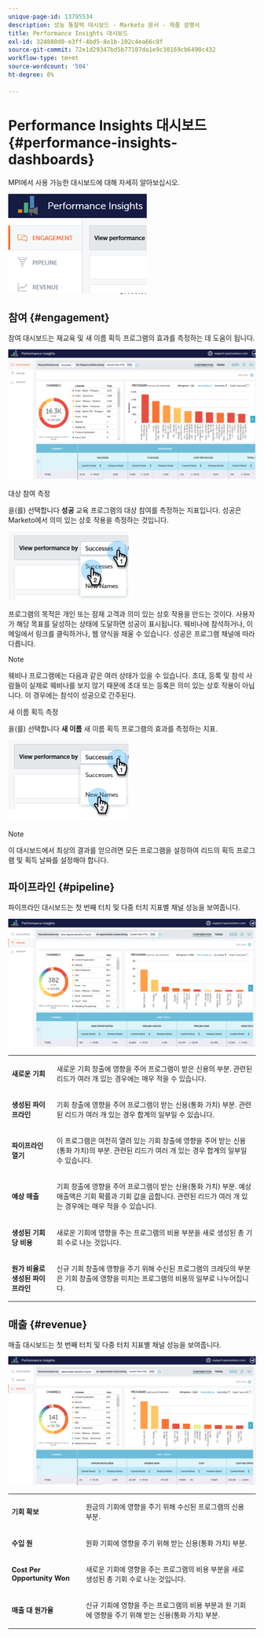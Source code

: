 ```yaml
---
unique-page-id: 13795534
description: 성능 통찰력 대시보드 - Marketo 문서 - 제품 설명서
title: Performance Insights 대시보드
exl-id: 324880d0-e3ff-4bd5-8e1b-102c4ea66c8f
source-git-commit: 72e1d29347bd5b77107da1e9c30169cb6490c432
workflow-type: tm+mt
source-wordcount: '504'
ht-degree: 0%

---
```


# Performance Insights 대시보드 {#performance-insights-dashboards}

MPI에서 사용 가능한 대시보드에 대해 자세히 알아보십시오.

![](assets/1-4.png)

## 참여 {#engagement}

참여 대시보드는 재교육 및 새 이름 획득 프로그램의 효과를 측정하는 데 도움이 됩니다.

![](assets/two-3.png)

대상 참여 측정

을(를) 선택합니다 **성공** 교육 프로그램의 대상 참여를 측정하는 지표입니다. 성공은 Marketo에서 의미 있는 상호 작용을 측정하는 것입니다.

![](assets/3-4.png)

프로그램의 목적은 개인 또는 잠재 고객과 의미 있는 상호 작용을 만드는 것이다. 사용자가 해당 목표를 달성하는 상태에 도달하면 성공이 표시됩니다. 웨비나에 참석하거나, 이메일에서 링크를 클릭하거나, 웹 양식을 채울 수 있습니다. 성공은 프로그램 채널에 따라 다릅니다.

>[!NOTE]
>
>웨비나 프로그램에는 다음과 같은 여러 상태가 있을 수 있습니다. 초대, 등록 및 참석 사람들이 실제로 웨비나를 보지 않기 때문에 초대 또는 등록은 의미 있는 상호 작용이 아닙니다. 이 경우에는 참석이 성공으로 간주된다.

새 이름 획득 측정

을(를) 선택합니다 **새 이름** 새 이름 획득 프로그램의 효과를 측정하는 지표.

![](assets/4-3.png)

>[!NOTE]
>
>이 대시보드에서 최상의 결과를 얻으려면 모든 프로그램을 설정하여 리드의 획득 프로그램 및 획득 날짜를 설정해야 합니다.

## 파이프라인 {#pipeline}

파이프라인 대시보드는 첫 번째 터치 및 다중 터치 지표별 채널 성능을 보여줍니다.

![](assets/five-1.png)

<table> 
 <tbody> 
  <tr> 
   <td><p><strong>새로운 기회</strong></p></td> 
   <td><p>새로운 기회 창출에 영향을 주어 프로그램이 받은 신용의 부분. 관련된 리드가 여러 개 있는 경우에는 매우 적을 수 있습니다.</p></td> 
  </tr> 
  <tr> 
   <td><p><strong>생성된 파이프라인</strong></p></td> 
   <td><p>기회 창출에 영향을 주어 프로그램이 받는 신용(통화 가치) 부분. 관련된 리드가 여러 개 있는 경우 합계의 일부일 수 있습니다.</p></td> 
  </tr> 
  <tr> 
   <td><p><strong>파이프라인 열기</strong></p></td> 
   <td><p>이 프로그램은 여전히 열려 있는 기회 창출에 영향을 주어 받는 신용(통화 가치)의 부분. 관련된 리드가 여러 개 있는 경우 합계의 일부일 수 있습니다.</p></td> 
  </tr> 
  <tr> 
   <td><p><strong>예상 매출</strong></p></td> 
   <td><p>기회 창출에 영향을 주어 프로그램이 받는 신용(통화 가치) 부분. 예상 매출액은 기회 확률과 기회 값을 곱합니다. 관련된 리드가 여러 개 있는 경우에는 매우 적을 수 있습니다.</p></td> 
  </tr> 
  <tr> 
   <td><p><strong>생성된 기회당 비용</strong></p></td> 
   <td><p>새로운 기회에 영향을 주는 프로그램의 비용 부분을 새로 생성된 총 기회 수로 나눈 것입니다.</p></td> 
  </tr> 
  <tr> 
   <td><p><strong>원가 비율로 생성된 파이프라인</strong></p></td> 
   <td><p>신규 기회 창출에 영향을 주기 위해 수신된 프로그램의 크레딧의 부분은 기회 창출에 영향을 미치는 프로그램의 비용의 일부로 나누어집니다.</p></td> 
  </tr> 
 </tbody> 
</table>

## 매출 {#revenue}

매출 대시보드는 첫 번째 터치 및 다중 터치 지표별 채널 성능을 보여줍니다.

![](assets/six-1.png)

<table> 
 <tbody> 
  <tr> 
   <td><p><strong>기회 확보</strong></p></td> 
   <td><p>원금의 기회에 영향을 주기 위해 수신된 프로그램의 신용 부분.</p></td> 
  </tr> 
  <tr> 
   <td><p><strong>수입 원</strong></p></td> 
   <td><p>원화 기회에 영향을 주기 위해 받는 신용(통화 가치) 부분.</p></td> 
  </tr> 
  <tr> 
   <td><p><strong>Cost Per Opportunity Won</strong></p></td> 
   <td><p>새로운 기회에 영향을 주는 프로그램의 비용 부분을 새로 생성된 총 기회 수로 나눈 것입니다.</p></td> 
  </tr> 
  <tr> 
   <td><p><strong>매출 대 원가율</strong></p></td> 
   <td><p>신규 기회에 영향을 주는 프로그램의 비용 부분과 원 기회에 영향을 주기 위해 받는 신용(통화 가치) 부분.</p></td> 
  </tr> 
 </tbody> 
</table>
